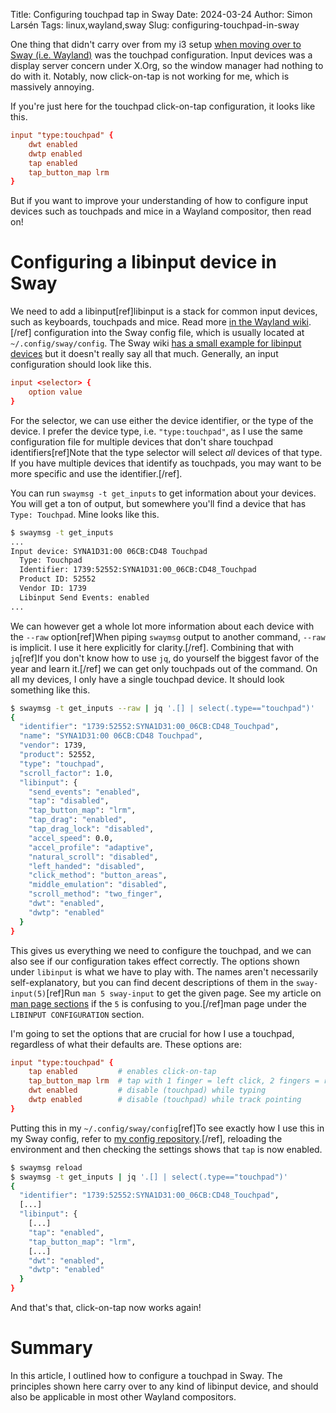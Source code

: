 Title: Configuring touchpad tap in Sway
Date: 2024-03-24
Author: Simon Larsén
Tags: linux,wayland,sway
Slug: configuring-touchpad-in-sway

One thing that didn't carry over from my i3 setup [when moving over to
Sway (i.e. Wayland)]({filename}wayland_first_impressions.md) was the touchpad
configuration. Input devices was a display server concern under X.Org, so the
window manager had nothing to do with it. Notably, now click-on-tap is not
working for me, which is massively annoying.

If you're just here for the touchpad click-on-tap configuration, it looks like this.

```conf
input "type:touchpad" {
    dwt enabled
    dwtp enabled
    tap enabled
    tap_button_map lrm
}
```

But if you want to improve your understanding of how to configure input devices
such as touchpads and mice in a Wayland compositor, then read on!

# Configuring a libinput device in Sway
We need to add a libinput[ref]libinput is a stack for common input devices, such
as keyboards, touchpads and mice. Read more [in the Wayland
wiki](https://wayland.freedesktop.org/libinput/doc/latest/what-is-libinput.html).[/ref]
configuration into the Sway config file, which is usually located at
`~/.config/sway/config`. The Sway wiki [has a small example for libinput
devices](https://github.com/swaywm/sway/wiki#libinput-config-options) but it
doesn't really say all that much. Generally, an input configuration should look
like this.

```conf
input <selector> {
    option value
}
```

For the selector, we can use either the device identifier, or the type of the
device. I prefer the device type, i.e. `"type:touchpad"`, as I use the same
configuration file for multiple devices that don't share touchpad
identifiers[ref]Note that the type selector will select _all_ devices of that
type. If you have multiple devices that identify as touchpads, you may want to
be more specific and use the identifier.[/ref].

You can run `swaymsg -t get_inputs` to get information about your devices. You
will get a ton of output, but somewhere you'll find a device that has `Type:
Touchpad`. Mine looks like this.

```bash
$ swaymsg -t get_inputs
...
Input device: SYNA1D31:00 06CB:CD48 Touchpad
  Type: Touchpad
  Identifier: 1739:52552:SYNA1D31:00_06CB:CD48_Touchpad
  Product ID: 52552
  Vendor ID: 1739
  Libinput Send Events: enabled
...
```

We can however get a whole lot more information about each device with the
`--raw` option[ref]When piping `swaymsg` output to another command, `--raw` is
implicit. I use it here explicitly for clarity.[/ref]. Combining that with
`jq`[ref]If you don't know how to use `jq`, do yourself the biggest favor of the
year and learn it.[/ref] we can get only touchpads out of the command. On all my
devices, I only have a single touchpad device. It should look something like
this.

```bash
$ swaymsg -t get_inputs --raw | jq '.[] | select(.type=="touchpad")'
{
  "identifier": "1739:52552:SYNA1D31:00_06CB:CD48_Touchpad",
  "name": "SYNA1D31:00 06CB:CD48 Touchpad",
  "vendor": 1739,
  "product": 52552,
  "type": "touchpad",
  "scroll_factor": 1.0,
  "libinput": {
    "send_events": "enabled",
    "tap": "disabled",
    "tap_button_map": "lrm",
    "tap_drag": "enabled",
    "tap_drag_lock": "disabled",
    "accel_speed": 0.0,
    "accel_profile": "adaptive",
    "natural_scroll": "disabled",
    "left_handed": "disabled",
    "click_method": "button_areas",
    "middle_emulation": "disabled",
    "scroll_method": "two_finger",
    "dwt": "enabled",
    "dwtp": "enabled"
  }
}
```

This gives us everything we need to configure the touchpad, and we can also see
if our configuration takes effect correctly. The options shown under `libinput`
is what we have to play with. The names aren't necessarily self-explanatory, but
you can find decent descriptions of them in the `sway-input(5)`[ref]Run `man 5
sway-input` to get the given page. See my article on [man page
sections]({filename}man_page_number.md) if the `5` is confusing to you.[/ref]man
page under the `LIBINPUT CONFIGURATION` section.

I'm going to set the options that are crucial for how I use a touchpad,
regardless of what their defaults are. These options are:

```conf
input "type:touchpad" {
    tap enabled         # enables click-on-tap
    tap_button_map lrm  # tap with 1 finger = left click, 2 fingers = right click, 3 fingers = middle click
    dwt enabled         # disable (touchpad) while typing
    dwtp enabled        # disable (touchpad) while track pointing
}
```

Putting this in my `~/.config/sway/config`[ref]To see exactly how I use this in
my Sway config, refer to [my config
repository](https://github.com/slarse/config/commit/21b524a956bd942424aa944fa70cce01dd005ea8).[/ref],
reloading the environment and then checking the settings shows that `tap` is
now enabled.

```bash
$ swaymsg reload
$ swaymsg -t get_inputs | jq '.[] | select(.type=="touchpad")'
{
  "identifier": "1739:52552:SYNA1D31:00_06CB:CD48_Touchpad",
  [...]
  "libinput": {
    [...]
    "tap": "enabled",
    "tap_button_map": "lrm",
    [...]
    "dwt": "enabled",
    "dwtp": "enabled"
  }
}
```

And that's that, click-on-tap now works again!

# Summary
In this article, I outlined how to configure a touchpad in Sway. The principles
shown here carry over to any kind of libinput device, and should also be
applicable in most other Wayland compositors.
